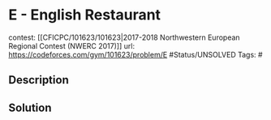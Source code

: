 # E - English Restaurant

contest: [[CFICPC/101623/101623|2017-2018 Northwestern European Regional Contest (NWERC 2017)]]
url: https://codeforces.com/gym/101623/problem/E
#Status/UNSOLVED
Tags: #

## Description

## Solution

